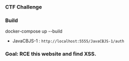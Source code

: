 ### CTF Challenge
### Build
docker-compose up --build

- JavaCBJS-1 : `http://localhost:5555/JavaCBJS-1/auth`
### Goal: RCE this website and find XSS.